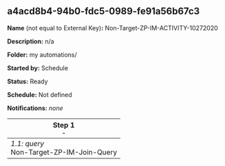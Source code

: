 ## a4acd8b4-94b0-fdc5-0989-fe91a56b67c3

**Name** (not equal to External Key)**:** Non-Target-ZP-IM-ACTIVITY-10272020

**Description:** n/a

**Folder:** my automations/

**Started by:** Schedule

**Status:** Ready

**Schedule:** Not defined

**Notifications:** _none_


| Step 1<br>_<small>-</small>_ |
| --- |
| _1.1: query_<br>Non-Target-ZP-IM-Join-Query |
